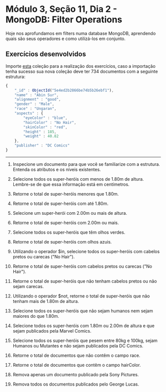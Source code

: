 # Módulo 3, Seção 11, Dia 2 - MongoDB: Filter Operations

Hoje nos aprofundamos em filters numa database MongoDB, aprendendo quais são seus operadores e como utilizá-los em conjunto.

## Exercícios desenvolvidos

Importe [esta](https://lms-assets.betrybe.com/lms/superheroes.json) coleção para a realização dos exercícios, caso a importação tenha sucesso sua nova coleção deve ter 734 documentos com a seguinte estrutura:

```js
{
    "_id" : ObjectId("5e4ed2b2866be74b5b26ebf1"),
    "name" : "Abin Sur",
    "alignment" : "good",
    "gender" : "Male",
    "race" : "Ungaran",
    "aspects" : {
        "eyeColor" : "blue",
        "hairColor" : "No Hair",
        "skinColor" : "red",
        "height" : 185,
        "weight" : 40.82
    },
    "publisher" : "DC Comics"
}
```

<hr/>

1. Inspecione um documento para que você se familiarize com a estrutura. Entenda os atributos e os níveis existentes.

2. Selecione todos os super-heróis com menos de 1.80m de altura. Lembre-se de que essa informação está em centímetros.

3. Retorne o total de super-heróis menores que 1.80m.

4. Retorne o total de super-heróis com até 1.80m.

5. Selecione um super-herói com 2.00m ou mais de altura.

6. Retorne o total de super-heróis com 2.00m ou mais.

7. Selecione todos os super-heróis que têm olhos verdes.

8. Retorne o total de super-heróis com olhos azuis.

9. Utilizando o operador $in, selecione todos os super-heróis com cabelos pretos ou carecas ("No Hair").

10. Retorne o total de super-heróis com cabelos pretos ou carecas ("No Hair").

11. Retorne o total de super-heróis que não tenham cabelos pretos ou não sejam carecas.

12. Utilizando o operador $not, retorne o total de super-heróis que não tenham mais de 1.80m de altura.

13. Selecione todos os super-heróis que não sejam humanos nem sejam maiores do que 1.80m.

14. Selecione todos os super-heróis com 1.80m ou 2.00m de altura e que sejam publicados pela Marvel Comics.

15. Selecione todos os super-heróis que pesem entre 80kg e 100kg, sejam Humanos ou Mutantes e não sejam publicados pela DC Comics.

16. Retorne o total de documentos que não contêm o campo race.

17. Retorne o total de documentos que contêm o campo hairColor.

18. Remova apenas um documento publicado pela Sony Pictures.

19. Remova todos os documentos publicados pelo George Lucas.
